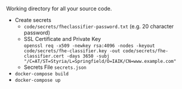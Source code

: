 Working directory for all your source code.

- Create secrets
    - `code/secrets/fheclassifier-password.txt` (e.g. 20 character password)
    - SSL Certificate and Private Key  
      `openssl req -x509 -newkey rsa:4096 -nodes -keyout code/secrets/fhe-classifier.key -out code/secrets/fhe-classifier.cert -days 3650 -subj "/C=AT/ST=Styria/L=Springfield/O=IAIK/CN=www.example.com"`
    - Secrets File `secrets.json`
- `docker-compose build`
- `docker-compose up`
